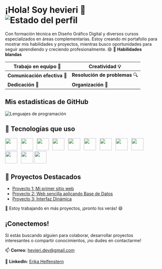 # ¡Hola! Soy hevieri 👋  ![Estado del perfil](https://img.shields.io/badge/Status-Disponible%20para%20nuevos%20proyectos-brightgreen)

Con formación técnica en Diseño Gráfico Digital y diversos cursos especializados en áreas complementarias.
Estoy creando mi portafolio para mostrar mis habilidades y proyectos, mientras busco oportunidades para seguir aprendiendo y creciendo profesionalmente. 😄
🌟 **Habilidades blandas**  

| **Trabajo en equipo** 🤝  | **Creatividad** 💡   |  
|---------------------------|----------------------|  
| **Comunicación efectiva** 💬 | **Resolución de problemas** 🔍 |  
| **Dedicación** 🔧         | **Organización** 📅   |  



## Mis estadísticas de GitHub


![Lenguajes de programación](https://github-readme-stats.vercel.app/api/top-langs/?username=hevieri&langs_count=6&count_private=true&show_icons=true&hide_title=true&layout=compact)

## 🧰 Tecnologías que uso
<p align="left">
  <img src="https://cdn.jsdelivr.net/gh/devicons/devicon/icons/github/github-original.svg" width="40" />&nbsp;&nbsp;
  <img src="https://cdn.jsdelivr.net/gh/devicons/devicon/icons/git/git-original.svg" width="40" />&nbsp;&nbsp; 
  <img src="https://cdn.jsdelivr.net/gh/devicons/devicon/icons/figma/figma-original.svg" width="40" />&nbsp;&nbsp;
  <img src="https://cdn.jsdelivr.net/gh/devicons/devicon/icons/wordpress/wordpress-original.svg" width="40" />&nbsp;&nbsp;
  <img src="https://cdn.jsdelivr.net/gh/devicons/devicon/icons/html5/html5-original.svg" width="40" />&nbsp;&nbsp;
  <img src="https://cdn.jsdelivr.net/gh/devicons/devicon/icons/css3/css3-original.svg" width="40" />&nbsp;&nbsp;
  <img src="https://cdn.jsdelivr.net/gh/devicons/devicon/icons/javascript/javascript-original.svg" width="40" />&nbsp;&nbsp;
  <img src="https://cdn.jsdelivr.net/gh/devicons/devicon/icons/jquery/jquery-original.svg" width="40" />&nbsp;&nbsp;
  <img src="https://cdn.jsdelivr.net/gh/devicons/devicon/icons/bootstrap/bootstrap-original.svg" width="40" />&nbsp;&nbsp;
  <img src="https://cdn.jsdelivr.net/gh/devicons/devicon/icons/php/php-original.svg" width="40" />&nbsp;&nbsp;
  <img src="https://cdn.jsdelivr.net/gh/devicons/devicon/icons/mysql/mysql-original.svg" width="40" />
  <img src="https://img.icons8.com/color/512/vite.png" width="40" />&nbsp;&nbsp;
</p>

</p>


</p>

## 🚀 Proyectos Destacados

- [Proyecto 1: Mi primer sitio web](https://github.com/hevieri/SitioWebMorningstar)
- [Proyecto 2: Web sencilla aplicando Base de Datos](https://github.com/hevieri/MugiwaraWeb)
- [Proyecto 3: Interfaz Dinámica](https://github.com/hevieri/SlotMachine)

🔧 Estoy trabajando en más proyectos, ¡pronto los verás! 😄


## ¡Conectemos!

Si estás buscando alguien para colaborar, desarrollar proyectos interesantes o compartir conocimientos, ¡no dudes en contactarme!

📫 **Correo**: [hevieri.dev@gmail.com](mailto:hevieri.dev@gmail.com)

🔗 **LinkedIn**: [Erika Helfenstern](https://www.linkedin.com/in/erika-helfenstern-89b9a9233/)




<!--
**hevieri/hevieri** is a ✨ _special_ ✨ repository because its `README.md` (this file) appears on your GitHub profile.
![Code Quality](https://img.shields.io/codeclimate/quality/grade/hevieri/readme)

Here are some ideas to get you started:

- 🔭 I’m currently working on ...
- 🌱 I’m currently learning ...
- 👯 I’m looking to collaborate on ...
- 🤔 I’m looking for help with ...
- 💬 Ask me about ...
- 📫 How to reach me: ...
- 😄 Pronouns: ...
- ⚡ Fun fact: ...
-->
